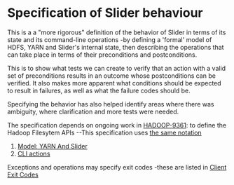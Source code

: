 <!---
   Licensed to the Apache Software Foundation (ASF) under one or more
   contributor license agreements.  See the NOTICE file distributed with
   this work for additional information regarding copyright ownership.
   The ASF licenses this file to You under the Apache License, Version 2.0
   (the "License"); you may not use this file except in compliance with
   the License.  You may obtain a copy of the License at

       http://www.apache.org/licenses/LICENSE-2.0

   Unless required by applicable law or agreed to in writing, software
   distributed under the License is distributed on an "AS IS" BASIS,
   WITHOUT WARRANTIES OR CONDITIONS OF ANY KIND, either express or implied.
   See the License for the specific language governing permissions and
   limitations under the License.
-->
  
# Specification of Slider behaviour

This is a a "more rigorous" definition of the behavior of Slider in terms
of its state and its command-line operations -by defining a 'formal' model
of HDFS, YARN and Slider's internal state, then describing the operations
that can take place in terms of their preconditions and postconditions.

This is to show what tests we can create to verify that an action
with a valid set of preconditions results in an outcome whose postconditions
can be verified. It also makes more apparent what conditions should be
expected to result in failures, as well as what the failure codes should be.

Specifying the behavior has also helped identify areas where there was ambiguity,
where clarification and more tests were needed.
 
The specification depends on ongoing work in [HADOOP-9361](https://issues.apache.org/jira/browse/HADOOP-9361): 
to define the Hadoop Filesytem APIs --This specification uses [the same notation](https://github.com/steveloughran/hadoop-trunk/blob/stevel/HADOOP-9361-filesystem-contract/hadoop-common-project/hadoop-common/src/site/markdown/filesystem/notation.md)

 
1. [Model: YARN And Slider](slider-model.html)
1. [CLI actions](cli-actions.html)

Exceptions and operations may specify exit codes -these are listed in
[Client Exit Codes](../exitcodes.html)

